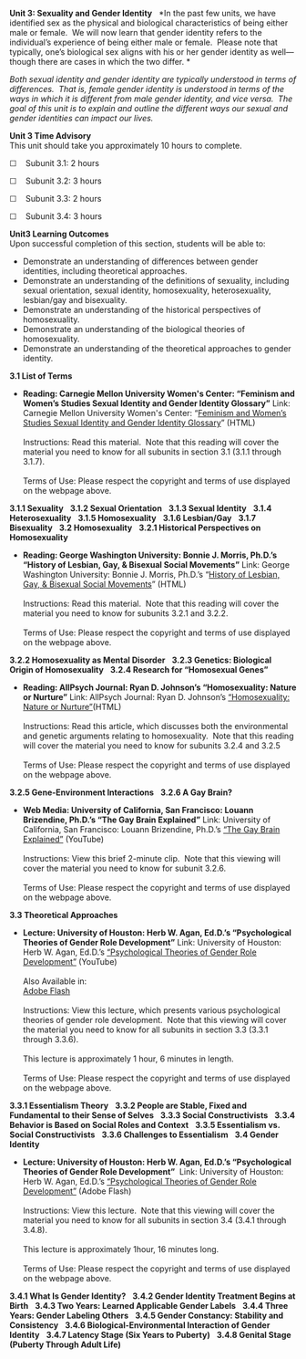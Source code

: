 **Unit 3: Sexuality and Gender Identity** <span id="3"></span> 
*In the past few units, we have identified sex as the physical and
biological characteristics of being either male or female.  We will now
learn that gender identity refers to the individual’s experience of
being either male or female.  Please note that typically, one’s
biological sex aligns with his or her gender identity as well—though
there are cases in which the two differ. *  
  
 *Both sexual identity and gender identity are typically understood in
terms of differences.  That is, female gender identity is understood in
terms of the ways in which it is different from male gender identity,
and vice versa.  The goal of this unit is to explain and outline the
different ways our sexual and gender identities can impact our lives.*

**Unit 3 Time Advisory**  
This unit should take you approximately 10 hours to complete.

☐    Subunit 3.1: 2 hours

☐    Subunit 3.2: 3 hours

☐    Subunit 3.3: 2 hours

☐    Subunit 3.4: 3 hours

**Unit3 Learning Outcomes**  
Upon successful completion of this section, students will be able to:

-   Demonstrate an understanding of differences between gender
    identities, including theoretical approaches.
-   Demonstrate an understanding of the definitions of sexuality,
    including sexual orientation, sexual identity, homosexuality,
    heterosexuality, lesbian/gay and bisexuality.
-   Demonstrate an understanding of the historical perspectives of
    homosexuality.
-   Demonstrate an understanding of the biological theories of
    homosexuality.
-   Demonstrate an understanding of the theoretical approaches to gender
    identity.

**3.1 List of Terms** <span id="3.1"></span> 
-   **Reading: Carnegie Mellon University Women's Center: “Feminism and
    Women’s Studies Sexual Identity and Gender Identity Glossary”**
    Link: Carnegie Mellon University Women's Center: “[Feminism and
    Women’s Studies Sexual Identity and Gender Identity
    Glossary](http://feminism.eserver.org/sexual-gender-identity.txt)”
    (HTML)  
        
     Instructions: Read this material.  Note that this reading will
    cover the material you need to know for all subunits in section 3.1
    (3.1.1 through 3.1.7).  
        
     Terms of Use: Please respect the copyright and terms of use
    displayed on the webpage above.

**3.1.1 Sexuality** <span id="3.1.1"></span> 
**3.1.2 Sexual Orientation** <span id="3.1.2"></span> 
**3.1.3 Sexual Identity** <span id="3.1.3"></span> 
**3.1.4 Heterosexuality** <span id="3.1.4"></span> 
**3.1.5 Homosexuality** <span id="3.1.5"></span> 
**3.1.6 Lesbian/Gay** <span id="3.1.6"></span> 
**3.1.7 Bisexuality** <span id="3.1.7"></span> 
**3.2 Homosexuality** <span id="3.2"></span> 
**3.2.1 Historical Perspectives on Homosexuality** <span
id="3.2.1"></span> 
-   **Reading: George Washington University: Bonnie J. Morris, Ph.D.’s
    “History of Lesbian, Gay, & Bisexual Social Movements”**
    Link: George Washington University: Bonnie J. Morris, Ph.D.’s
    “[History of Lesbian, Gay, & Bisexual Social
    Movements](http://www.apa.org/pi/lgbt/resources/history.aspx)”
    (HTML)  
        
     Instructions: Read this material.  Note that this reading will
    cover the material you need to know for subunits 3.2.1 and 3.2.2.  
        
     Terms of Use: Please respect the copyright and terms of use
    displayed on the webpage above.

**3.2.2 Homosexuality as Mental Disorder** <span id="3.2.2"></span> 
**3.2.3 Genetics: Biological Origin of Homosexuality** <span
id="3.2.3"></span> 
**3.2.4 Research for “Homosexual Genes”** <span id="3.2.4"></span> 
-   **Reading: AllPsych Journal: Ryan D. Johnson’s “Homosexuality:
    Nature or Nurture”**
    Link: AllPsych Journal: Ryan D. Johnson’s [“Homosexuality: Nature or
    Nurture”](http://allpsych.com/journal/homosexuality.html)(HTML)  
        
     Instructions: Read this article, which discusses both the
    environmental and genetic arguments relating to homosexuality.  Note
    that this reading will cover the material you need to know for
    subunits 3.2.4 and 3.2.5  
        
     Terms of Use: Please respect the copyright and terms of use
    displayed on the webpage above.

**3.2.5 Gene-Environment Interactions** <span id="3.2.5"></span> 
**3.2.6 A Gay Brain?** <span id="3.2.6"></span> 
-   **Web Media: University of California, San Francisco: Louann
    Brizendine, Ph.D.’s “The Gay Brain Explained”**
    Link: University of California, San Francisco: Louann Brizendine,
    Ph.D.’s [“The Gay Brain
    Explained”](http://www.youtube.com/watch?v=Di-wiGSF7LE) (YouTube)  
        
     Instructions: View this brief 2-minute clip.  Note that this
    viewing will cover the material you need to know for subunit
    3.2.6.   
        
     Terms of Use: Please respect the copyright and terms of use
    displayed on the webpage above.

**3.3 Theoretical Approaches** <span id="3.3"></span> 
-   **Lecture: University of Houston: Herb W. Agan, Ed.D.’s
    “Psychological Theories of Gender Role Development”**
    Link: University of Houston: Herb W. Agan, Ed.D.’s [“Psychological
    Theories of Gender Role
    Development”](http://www.youtube.com/watch?v=c3clwIZqC1g)
    (YouTube)  
        
     Also Available in:  
     [Adobe
    Flash](http://freevideolectures.com/Course/2585/Psychology-of-Gender/7)  
        
     Instructions: View this lecture, which presents various
    psychological theories of gender role development.  Note that this
    viewing will cover the material you need to know for all subunits in
    section 3.3 (3.3.1 through 3.3.6).  
        
     This lecture is approximately 1 hour, 6 minutes in length.  
        
     Terms of Use: Please respect the copyright and terms of use
    displayed on the webpage above.

**3.3.1 Essentialism Theory** <span id="3.3.1"></span> 
**3.3.2 People are Stable, Fixed and Fundamental to their Sense of
Selves** <span id="3.3.2"></span> 
**3.3.3 Social Constructivists** <span id="3.3.3"></span> 
**3.3.4 Behavior is Based on Social Roles and Context** <span
id="3.3.4"></span> 
**3.3.5 Essentialism vs. Social Constructivists** <span
id="3.3.5"></span> 
**3.3.6 Challenges to Essentialism** <span id="3.3.6"></span> 
**3.4 Gender Identity** <span id="3.4"></span> 
-   **Lecture: University of Houston: Herb W. Agan, Ed.D.’s
    “Psychological Theories of Gender Role Development”**
     Link: University of Houston: Herb W. Agan, Ed.D.’s [“Psychological
    Theories of Gender Role
    Development”](http://freevideolectures.com/Course/2585/Psychology-of-Gender/7) (Adobe
    Flash)  
        
     Instructions: View this lecture.  Note that this viewing will cover
    the material you need to know for all subunits in section 3.4 (3.4.1
    through 3.4.8).   
        
     This lecture is approximately 1hour, 16 minutes long.  
        
     Terms of Use: Please respect the copyright and terms of use
    displayed on the webpage above.

**3.4.1 What Is Gender Identity?** <span id="3.4.1"></span> 
**3.4.2 Gender Identity Treatment Begins at Birth** <span
id="3.4.2"></span> 
**3.4.3 Two Years: Learned Applicable Gender Labels** <span
id="3.4.3"></span> 
**3.4.4 Three Years: Gender Labeling Others** <span id="3.4.4"></span> 
**3.4.5 Gender Constancy: Stability and Consistency** <span
id="3.4.5"></span> 
**3.4.6 Biological-Environmental Interaction of Gender Identity** <span
id="3.4.6"></span> 
**3.4.7 Latency Stage (Six Years to Puberty)** <span id="3.4.7"></span> 
**3.4.8 Genital Stage (Puberty Through Adult Life)** <span
id="3.4.8"></span> 
